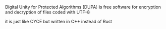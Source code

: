 Digital Unity for Protected Algorithms (DUPA) is free software for encryption and decryption of files coded with UTF-8

it is just like CYCE but written in C++ instead of Rust